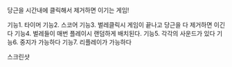 당근을 시간내에 클릭해서 제거하면 이기는 게임!

기능1. 타이머 
기능2. 스코어 
기능3. 벌레클릭시 게임이 끝나고 당근을 다 제거하면 이긴다 
기능4. 벌레들이 매번 플레이시 랜덤하게 배치된다.
기능5. 각각의 사운드가 있다
기능6. 중지가 가능하다 
기능7. 리플레이가 가능하다


스크린샷
